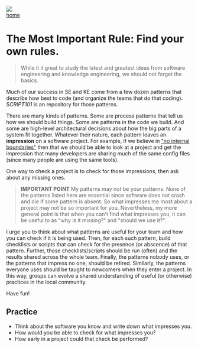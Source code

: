 ![](https://www.apple.com/newsroom/images/passions/education/Apple-STEAM-Day-hero_Full-Bleed-Image.jpg.large.jpg)   
[home](/README.md) 

# The Most Important Rule: Find your own rules.
> While it it great to study the latest and
greatest ideas from software engineering and knowledge  engineering,
we should not forget the basics.

Much of our success in SE and KE come from a few
dozen patterns that describe how best to  code (and organize the teams that
do that coding).   
_SCRIPT101_ is an repository for those patterns. 

There are many kinds of patterns.  Some are process patterns that tell us how we should build things. Some are patterns in
the code we build. And some are high-level architectural decisions about how the big parts of a system fit together. 
Whatever their nature, each pattern leaves an **impression** on a software project. 
For example, if we believe in ["no internal boundaries"](02noboundaries.md) then that 
we should be able to look 
at a project and get the impression
that many developers are sharing much of the same config files (since many people
are using the same tools).

One way to check a project is to check  for those impressions,
then ask about any missing ones.

> **IMPORTANT POINT**
My patterns may not be your patterns.
None of the patterns listed here are essential
since  software does not crash and die if some pattern is absent. 
So what impresses me most about a project may not be so important for you.
Nevertheless,  my more general point is that when you can't find what  impresses you,
it can be useful to as "why is it missing?" and "should we use it?". 

I urge you to think about what patterns are useful for your team and
how you can check if it is being used.
Then, for each such pattern, build checklists or scripts that can
check for the presence (or abscence) of that pattern. Further, those
checklists/scripts should be run (often) and the results shared
across the whole team. Finally, the patterns nobody uses, or the patterns
that impress no one,  should be
retired. Similarly, the patterns everyone uses should be taught to newcomers
when they enter a project. In this way, groups can evolve a shared
understanding of useful (or otherwise) practices in the local
community.

Have fun!

## Practice
- Think about the software you know and write down what impresses you.
- How would you be able to check for what impresses you?
- How early in a project could that check be performed?
